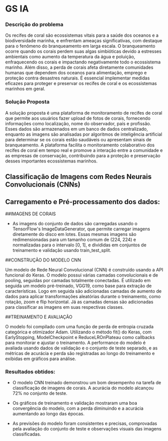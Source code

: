 # GS IA
### Descrição do problema

Os recifes de coral são ecossistemas vitais para a saúde dos oceanos e a biodiversidade marinha, e enfrentam ameaças significativas, com destaque para o fenômeno do branqueamento em larga escala. O branqueamento ocorre quando os corais perdem suas algas simbióticas devido a estresses ambientais como aumento da temperatura da água e poluição, enfraquecendo os corais e impactando negativamente todo o ecossistema marinho. Além disso, a perda de corais afeta diretamente comunidades humanas que dependem dos oceanos para alimentação, emprego e proteção contra desastres naturais. É essencial implementar medidas eficazes para proteger e preservar os recifes de coral e os ecossistemas marinhos em geral.

### Solução Proposta

A solução proposta é uma plataforma de monitoramento de recifes de coral que permite aos usuários fazer upload de fotos de corais, fornecendo informações como localização, nome do observador, país e profissão. Esses dados são armazenados em um banco de dados centralizado, enquanto as imagens são analisadas por algoritmos de inteligência artificial para determinar se os corais estão saudáveis ou apresentam sinais de branqueamento. A plataforma facilita o monitoramento colaborativo dos recifes de coral em tempo real e promove a interação entre a comunidade e as empresas de conservação, contribuindo para a proteção e preservação desses importantes ecossistemas marinhos.

## Classificação de Imagens com Redes Neurais Convolucionais (CNNs)

## Carregamento e Pré-processamento dos dados:

##IMAGENS DE CORAIS

- As imagens do conjunto de dados são carregadas usando o TensorFlow's ImageDataGenerator, que permite carregar imagens diretamente do disco em lotes. Essas mesmas imagens são redimensionadas para um tamanho comum de (224, 224) e normalizadas para o intervalo [0, 1], e divididas em conjuntos de treinamento e validação usando train_test_split.

##CONSTRUÇÃO DO MODELO CNN

Um modelo de Rede Neural Convolucional (CNN) é construído usando a API funcional do Keras. O modelo possui várias camadas convolucionais e de pooling, seguidas por camadas totalmente conectadas. É utilizado em seguida um modelo pré-treinado, VGG19, como base para extração de características. Logo em seguida são adicionadas camadas de aumento de dados para aplicar transformações aleatórias durante o treinamento, como rotação, zoom e flip horizontal. Já as camadas densas são adicionadas para classificar as imagens em suas respectivas classes.

##TREINAMENTO E AVALIAÇÃO

O modelo foi compilado com uma função de perda de entropia cruzada categórica e otimizador Adam. Utilizando o método fit() do Keras, com EarlyStopping, ModelCheckpoint e ReduceLROnPlateau como callbacks para monitorar e ajustar o treinamento. A performance do modelo é avaliada usando dados de validação e o conjunto de teste separado, e as métricas de acurácia e perda são registradas ao longo do treinamento e exibidas em gráficos para análise.

### Resultados obtidos:

- O modelo CNN treinado demonstrou um bom desempenho na tarefa de classificação de imagens de corais.
A acurácia do modelo alcançou 72% no conjunto de teste.

- Os gráficos de treinamento e validação mostraram uma boa convergência do modelo, com a perda diminuindo e a acurácia aumentando ao longo das épocas.

- As previsões do modelo foram consistentes e precisas, comprovadas pela avaliação do conjunto de teste e observações visuais das imagens classificadas.
















